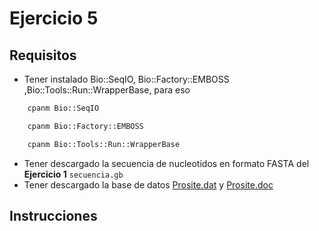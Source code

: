 # Ejercicio 5

## Requisitos

-   Tener instalado Bio::SeqIO, Bio::Factory::EMBOSS ,Bio::Tools::Run::WrapperBase, para eso

```bash
    cpanm Bio::SeqIO
```

```bash
    cpanm Bio::Factory::EMBOSS
```

```bash
    cpanm Bio::Tools::Run::WrapperBase
```

-   Tener descargado la secuencia de nucleotidos en formato FASTA del **Ejercicio 1** `secuencia.gb`
-   Tener descargado la base de datos [Prosite.dat](https://ftp.expasy.org/databases/prosite/prosite.dat) y [Prosite.doc](https://ftp.expasy.org/databases/prosite/prosite.doc)

## Instrucciones
